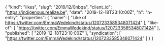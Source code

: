 {
  "kind": "likes",
  "slug": "2019/12/0nbqa",
  "client_id": "https://indigenous.realize.be",
  "date": "2019-12-18T23:10:00Z",
  "h": "h-entry",
  "properties": {
    "name": [
      "Like of https://twitter.com/EmmaWedekind/status/1207233585348071424"
    ],
    "like-of": [
      "https://twitter.com/EmmaWedekind/status/1207233585348071424"
    ],
    "published": [
      "2019-12-18T23:10:00Z"
    ],
    "syndication": [
      "https://twitter.com/EmmaWedekind/status/1207233585348071424"
    ]
  }
}
